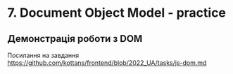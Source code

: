 # 7. Document Object Model - practice

## Демонстрація роботи з DOM
Посилання на завдання https://github.com/kottans/frontend/blob/2022_UA/tasks/js-dom.md
